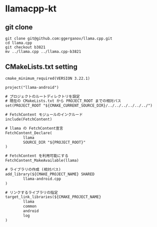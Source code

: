 # llamacpp-kt

## git clone
```
git clone git@github.com:ggerganov/llama.cpp.git
cd llama.cpp
git checkout b3821
mv ../llama.cpp ../llama.cpp-b3821
```

## CMakeLists.txt setting
```/Users/yuu/repos/llamacpp-kt/llama.cpp-b3821/examples/llama.android/llama/src/main/cpp/CMakeLists.txt
cmake_minimum_required(VERSION 3.22.1)

project("llama-android")

# プロジェクトのルートディレクトリを設定
# 現在の CMakeLists.txt から PROJECT_ROOT までの相対パス
set(PROJECT_ROOT "${CMAKE_CURRENT_SOURCE_DIR}/../../../../../../")

# FetchContent モジュールのインクルード
include(FetchContent)

# llama の FetchContent宣言
FetchContent_Declare(
        llama
        SOURCE_DIR "${PROJECT_ROOT}"
)

# FetchContent を利用可能にする
FetchContent_MakeAvailable(llama)

# ライブラリの作成 (相対パス)
add_library(${CMAKE_PROJECT_NAME} SHARED
        llama-android.cpp
)

# リンクするライブラリの指定
target_link_libraries(${CMAKE_PROJECT_NAME}
        llama
        common
        android
        log
)
```
